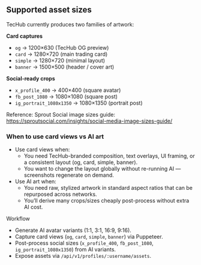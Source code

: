 ## Supported asset sizes

TecHub currently produces two families of artwork:

**Card captures**

- `og` → 1200×630 (TecHub OG preview)
- `card` → 1280×720 (main trading card)
- `simple` → 1280×720 (minimal layout)
- `banner` → 1500×500 (header / cover art)

**Social-ready crops**

- `x_profile_400` → 400×400 (square avatar)
- `fb_post_1080` → 1080×1080 (square post)
- `ig_portrait_1080x1350` → 1080×1350 (portrait post)

Reference: Sprout Social image sizes guide:
https://sproutsocial.com/insights/social-media-image-sizes-guide/

### When to use card views vs AI art

- Use card views when:
  - You need TecHub-branded composition, text overlays, UI framing, or a consistent layout (og,
    card, simple, banner).
  - You want to change the layout globally without re-running AI — screenshots regenerate on demand.
- Use AI art when:
  - You need raw, stylized artwork in standard aspect ratios that can be repurposed across networks.
  - You’ll derive many crops/sizes cheaply post-process without extra AI cost.

Workflow

- Generate AI avatar variants (1:1, 3:1, 16:9, 9:16).
- Capture card views (`og`, `card`, `simple`, `banner`) via Puppeteer.
- Post-process social sizes (`x_profile_400`, `fb_post_1080`, `ig_portrait_1080x1350`) from AI
  variants.
- Expose assets via `/api/v1/profiles/:username/assets`.
